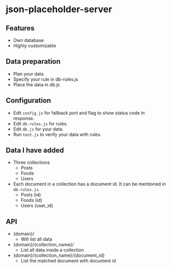 # json-placeholder-server

## Features
- Own database
- Highly customizable

## Data preparation
- Plan your data
- Specify your rule in db-rules.js
- Place the data in db.js

## Configuration
- Edit `config.js` for fallback port and flag to show status code in response.
- Edit `db-rules.js` for rules.
- Edit `db.js` for your data.
- Run `test.js` to verify your data with rules.

## Data I have added
- Three collections
  - Posts
  - Foods
  - Users
- Each document in a collection has a document id. It can be mentioned in `db-rules.js`.
  - Posts (id)
  - Foods (id)
  - Users (user_id)

## API
- {domain}/
  - Will list all data
- {domain}/{collection_name}/
  - List all data inside a collection
- {domain}/{collection_name}/{document_id}
  - List the matched document with document id
 
